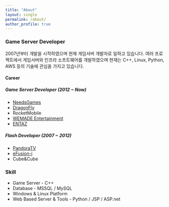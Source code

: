 ```yaml
---
title: "About"
layout: single
permalink: /about/
author_profile: true
---
```


### Game Server Developer

2007년부터 개발을 시작하였으며 현재 게임서버 개발자로 일하고 있습니다.
여러 프로젝트에서 게임서버와 인프라 소프트웨어를 개발하였으며 현재는 C++, Linux, Python, AWS 등의 기술에 관심을 가지고 있습니다.

#### Career

##### Game Server Developer (2012 ~ Now)
* [NeedsGames](https://needsgames.com/)
* [DragonFly](http://www.dragonflygame.com/)
* RocketMobile
* [WEMADE Entertainment](http://www.wemade.com/)
* [ENTAZ](https://www.facebook.com/entazkor)

##### Flash Developer (2007 ~ 2012)
* [PandoraTV](http://www.pandora.tv/)
* [eFusion-i](http://www.efusioni.com/)
* Cube&Cube

### Skill
* Game Server - C++
* Database - MSSQL / MySQL
* Windows & Linux Platform
* Web Based Server & Tools - Python / JSP / ASP.net